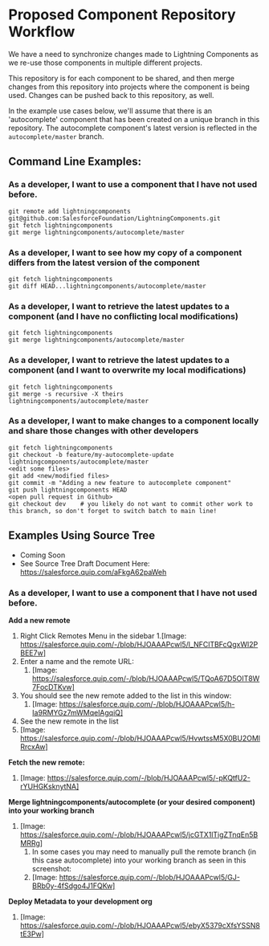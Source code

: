 # Proposed Component Repository Workflow

We have a need to synchronize changes made to Lightning Components as we re-use those components in multiple different projects.

This repository is for each component to be shared, and then merge changes from this repository into projects where the component is being used.  Changes can be pushed back to this repository, as well.

In the example use cases below, we'll assume that there is an 'autocomplete' component that has been created on a unique branch in this repository. The autocomplete component's latest version is reflected in the `autocomplete/master` branch.

## Command Line Examples:

### As a developer, I want to use a component that I have not used before.

    git remote add lightningcomponents git@github.com:SalesforceFoundation/LightningComponents.git
    git fetch lightningcomponents
    git merge lightningcomponents/autocomplete/master

### As a developer, I want to see how my copy of a component differs from the latest version of the component

    git fetch lightningcomponents
    git diff HEAD...lightningcomponents/autocomplete/master

### As a developer, I want to retrieve the latest updates to a component (and I have no conflicting local modifications)

    git fetch lightningcomponents
    git merge lightningcomponents/autocomplete/master

### As a developer, I want to retrieve the latest updates to a component (and I want to overwrite my local modifications)

    git fetch lightningcomponents
    git merge -s recursive -X theirs lightningcomponents/autocomplete/master

### As a developer, I want to make changes to a component locally and share those changes with other developers

    git fetch lightningcomponents
    git checkout -b feature/my-autocomplete-update lightningcomponents/autocomplete/master
    <edit some files>
    git add <new/modified files>
    git commit -m "Adding a new feature to autocomplete component"
    git push lightningcomponents HEAD
    <open pull request in Github>
    git checkout dev    # you likely do not want to commit other work to this branch, so don't forget to switch batch to main line!
    
## Examples Using Source Tree

- Coming Soon
- See Source Tree Draft Document Here: https://salesforce.quip.com/aFkgA62paWeh

### As a developer, I want to use a component that I have not used before.
**Add a new remote**

1. Right Click Remotes Menu in the sidebar
    1.[Image: https://salesforce.quip.com/-/blob/HJOAAAPcwl5/l_NFClTBFcQgxWl2PBEE7w]
3. Enter a name and the remote URL:
    1. [Image: https://salesforce.quip.com/-/blob/HJOAAAPcwl5/TQoA67D5OIT8W7FocDTKvw]
4. You should see the new remote added to the list in this window:
    1. [Image: https://salesforce.quip.com/-/blob/HJOAAAPcwl5/h-Ia9RMYGz7mWMqelAgqiQ]
5. See the new remote in the list
6. [Image: https://salesforce.quip.com/-/blob/HJOAAAPcwl5/HvwtssM5X0BU2OMlRrcxAw]

**Fetch the new remote:**

1. [Image: https://salesforce.quip.com/-/blob/HJOAAAPcwl5/-pKQtfU2-rYUHGKsknytNA]

**Merge lightningcomponents/autocomplete (or your desired component) into your working branch**

1. [Image: https://salesforce.quip.com/-/blob/HJOAAAPcwl5/jcGTX1lTigZTnqEn5BMRRg]
    1. In some cases you may need to manually pull the remote branch (in this case autocomplete) into your working branch as seen in this screenshot:
    2. [Image: https://salesforce.quip.com/-/blob/HJOAAAPcwl5/GJ-BRb0y-4fSdgo4J1FQKw]

**Deploy Metadata to your development org**

1. [Image: https://salesforce.quip.com/-/blob/HJOAAAPcwl5/ebyX5379cXfsYSSN8tE3Pw]



